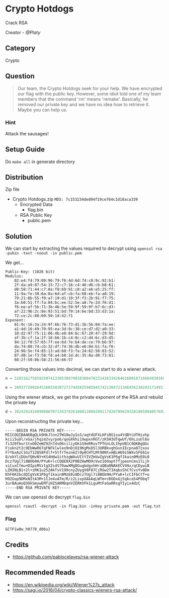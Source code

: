 # Crypto Hotdogs
Crack RSA

<i>Creator - @Platy</i>

## Category
Crypto

## Question
>Our team, the Crypto Hotdogs seek for your help. We have encrypted our flag with the public key. However, some idiot told one of my team members that the command 'rm' means 'remake'. Basically, he removed our private key and we have no idea how to retrieve it. Maybe you can help us.

### Hint
Attack the sausages!

## Setup Guide
Do `make all` in generate directory

## Distribution
Zip file
- Crypto Hotdogs.zip `MD5: 7c153234ded94f19ce764c1d18aca339`
	- Encrypted Data
		- flag.bin
	- RSA Public Key
		- public.pem

## Solution
We can start by extracting the values required to decrypt using `openssl rsa -pubin -text -noout -in public.pem`

We get...
```
Public-Key: (1026 bit)
Modulus:
    02:e4:f4:79:09:96:79:f6:4d:6d:74:c0:9c:92:b1:
    2f:da:a9:87:54:15:72:c7:16:c4:46:d6:cb:b8:61:
    d0:58:71:44:c7:8a:f8:69:91:c8:a2:e6:e5:25:ff:
    11:9a:fe:38:6a:8a:6d:af:cb:fa:68:eb:fa:a8:19:
    79:21:8b:55:f0:a7:19:d1:19:3f:f3:2b:91:f7:75:
    3a:b0:51:ff:fa:84:bc:ee:52:5e:a8:7e:2d:f6:d1:
    f6:ee:af:5b:71:3b:46:5e:59:9f:59:9f:b7:6c:d3:
    a7:22:96:2c:8e:93:51:bd:79:14:6e:bd:33:d3:1a:
    72:ce:2c:88:69:50:1d:42:f1
Exponent:
    01:9c:16:3a:24:9f:6b:76:73:d1:1b:5b:04:7a:ee:
    a1:4d:16:49:70:95:ea:3d:9c:38:ce:d7:d2:a0:33:
    10:d2:97:75:11:06:4b:e0:84:6c:67:20:47:29:9d:
    af:3b:cf:1a:2f:16:b6:1b:c4:0c:c2:d4:6c:d3:d5:
    94:12:f0:57:65:7f:ee:6d:7e:b4:de:ce:79:b6:97:
    da:74:08:74:cb:32:df:74:36:db:e6:04:b1:fa:f6:
    24:96:5e:f4:85:13:ad:68:f3:fa:24:62:58:83:52:
    87:d0:1e:f3:58:f8:a4:b8:1d:dc:35:8a:d8:73:81:
    60:2f:50:8b:58:21:56:66:57
```

Converting those values into decimal, we can start to do a wiener attack.

```python
n = 520316275859250741330538874010308470231426334264616801871666493016007086075445797890794759451875380530489987623268879730099107014063159621305525056827219606398364577634729652794493885213899754990788907349947025033432329837589065410107389462971392241914793652931421652693257772782810129645119919244088929239793

e = 289377209264526855820727274450259859457421384721346456230293171491753636443565433235762257810762808373926575624623601418638285551184729674121675920344102705343816437721078772699907379977775639117096341215590337547272320136741176642429957366626686159071767205913806341983621394108788689168359171722820606912087
```

Using the wiener attack, we get the private exponent of the RSA and rebuild the private key

```python
d = 39242924240998887071343792618081289828911742678942932818058940576925353704023
```

Upon reconstructing the private key...
```
-----BEGIN RSA PRIVATE KEY-----
MIICOQIBAAKBgQLk9HkJlnn2TW10wJySsS/aqYdUFXLHFsRG1su4YdBYcUTHivhp
kcii5uUl/xGa/jhqim2vy/po6/qoGXkhi1XwpxnRGT/zK5H3dTqwUf/6hLzuUl6o
fi320fbur1txO0ZeWZ9Zn7ds06ciliyOk1G9eRRuvTPTGnLOLIhpUB1C8QKBgQGc
Fjokn2t2c9EbWwR67qFNFklwleo9nDjO19KgMxDSl3URBkvghGxnIEcpna87zxov
FrYbxAzC1GzT1ZQS8Fdlf+5tfrTeznm2l9p0CHTLMt90NtvmBLH69iSWXvSFE61o
8/okYliDUofQHvNY+KS4Hdw1ithzgWAvUItYIVZmVwIgVsK1P6gf1kain0MzE0i0
Dcz7Ugl7i8BOb9H/PYuK+lcCQQE8X2P0BZHwMO9cVwz1OdaptTfjpeonCms1lLjh
xiCuxCfmu+DIpiMVztgXZs4S7OawXMgDGugbdgxhHraQBa0NAkECV49x/qCDywiB
LZHINLB1+2l+zRK1u252AkTsV199cnyZUygV0F87CjRGw2T3XqbsShCfCvsYv0Dm
KhF6KIbcdQIgVsK1P6gf1kain0MzE0i0Dcz7Ugl7i8BOb9H/PYuK+lcCIFbCtT+o
H9ZGop9DMxNItA3M+1IJe4vATm/R/z2LivpXAkAqLWTm+cRGDxGj5qkca54PObqT
3urBAuAoQ3OkSmywEMfiHZSARMDqnVZERKVFk1LguMtFaGaRRsgYIyix4dzC
-----END RSA PRIVATE KEY-----
```

We can use openssl do decrypt `flag.bin`

`openssl rsautl -decrypt -in flag.bin -inkey private.pem -out flag.txt`

### Flag
`GCTF{w0w_h0770_d06u}`

## Credits
- https://github.com/pablocelayes/rsa-wiener-attack

## Recommended Reads
- https://en.wikipedia.org/wiki/Wiener%27s_attack
- https://sagi.io/2016/04/crypto-classics-wieners-rsa-attack/
